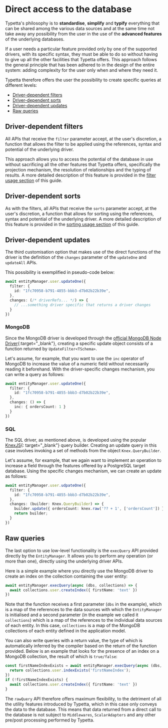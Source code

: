 # Direct access to the database

Typetta's philosophy is to **standardise**, **simplify** and **typify** everything that can be shared among the various data sources and at the same time not take away any possibility from the user in the use of the **advanced features** of the underlying databases.

If a user needs a particular feature provided only by one of the supported drivers, with its specific syntax, they must be able to do so without having to give up all the other facilities that Typetta offers. This approach follows the general principle that has been adhered to in the design of the entire system: adding complexity for the user only when and where they need it.

Typetta therefore offers the user the possibility to create specific queries at different levels:
  - [Driver-dependent filters](#driver-dependent-filters)
  - [Driver-dependent sorts](#driver-dependent-sorts)
  - [Driver-dependent updates](#driver-dependent-updates)
  - [Raw queries](#raw-queries)

## Driver-dependent filters

All APIs that receive the `filter` parameter accept, at the user's discretion, a function that allows the filter to be applied using the references, syntax and potential of the underlying driver.

This approach allows you to access the potential of the database in use without sacrificing all the other features that Typetta offers, specifically the projection mechanism, the resolution of relationships and the typing of results. A more detailed description of this feature is provided in the [filter usage section](filters#advanced-driver-dependent-filters) of this guide.

## Driver-dependent sorts

As with the filters, all APIs that receive the `sorts` parameter accept, at the user's discretion, a function that allows for sorting using the references, syntax and potential of the underlying driver. A more detailed description of this feature is provided in the [sorting usage section](sorts#advanced-driver-dependent-sorts) of this guide.

## Driver-dependent updates

The third customisation option that makes use of the direct functions of the driver is the definition of the `changes` parameter of the `updateOne` and `updateAll` APIs.

This possibility is exemplified in pseudo-code below:
```typescript
await entityManager.user.updateOne({
  filter: {
    id: "1fc70958-b791-4855-bbb3-d7b02b22b39e",
  },
  changes: (/* driverRefs... */) => {
    // ...something driver specific that returns a driver changes
  }
})
```

### MongoDB

Since the MongoDB driver is developed through the [official MongoDB Node Driver](https://docs.mongodb.com/drivers/node/current/){:target="_blank"}, creating a specific update object consists of a function returned by `UpdateFilter<TSchema>`.

Let's assume, for example, that you want to use the `inc` operator of MongoDB to increase the value of a numeric field without necessarily reading it beforehand. With the driver-specific changes mechanism, you can write a query as follows:

```typescript
await entityManager.user.updateOne({
  filter: {
    id: "1fc70958-b791-4855-bbb3-d7b02b22b39e",
  },
  changes: () => {
    inc: { ordersCount: 1 }
  }
})
```

### SQL

The SQL driver, as mentioned above, is developed using the popular [KnexJS](https://knexjs.org/){: target="_blank"} query builder. Creating an update query in this case involves invoking a set of methods from the object `Knex.QueryBuilder`.

Let's assume, for example, that we again want to implement an operation to increase a field through the features offered by a PostgreSQL target database. Using the specific changes mechanism, we can create an update as follows:

```typescript
await entityManager.user.udpateOne({
  filter: {
    id: "1fc70958-b791-4855-bbb3-d7b02b22b39e",
  },
  changes: (builder: Knex.QueryBuilder) => {
    builder.update({ ordersCount: knex.raw('?? + 1', ['ordersCount']) })
    return builder;
  }
})
```

## Raw queries

The last option to use low-level functionality is the `execQuery` API provided directly by the `EntityManager`. It allows you to perform any operation (or more than one), directly using the underlying driver APIs.

Here is a simple example where you directly use the MongoDB driver to create an index on the collection containing the user entity:
```typescript
await entityManager.execQuery(async (dbs, collections) => {
  await collections.user.createIndex({ firstName: 'text' })
})
```

Note that the function receives a first parameter (`dbs` in the example), which is a map of the references to the data sources with which the `EntityManager` is initialised and a second parameter (in the example we called it `collections`) which is a map of the references to the individual data sources of each entity. In this case, `collections` is a map of the MongoDB collections of each entity defined in the application model.

You can also write queries with a return value, the type of which is automatically inferred by the compiler based on the return of the function provided. Below is an example that looks for the presence of an index on a MongoDB collection, the result of which is `true/false`:

```typescript
const firstNameIndexExists = await entityManager.execQuery(async (dbs, collections) => {
  return collections.user.indexExists('firstNameIndex');
})
if (!firstNameIndexExists) {
  await collections.user.createIndex({ firstName: 'text' })
}
```

The `rawQuery` API therefore offers maximum flexibility, to the detriment of all the utility features introduced by Typetta, which in this case only conveys the data to the database. This means that data returned from a direct call to the database is not subject to `Middlewares`, `ScalarAdapters` and any other pre/post processing performed by Typetta.

